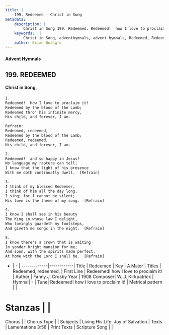 ```yaml
---
title: |
    199. Redeemed - Christ in Song
metadata:
    description: |
        Christ in Song 199. Redeemed. Redeemed!  how I love to proclaim it! Redeemed by the blood of the Lamb; Redeemed thro' his infinite mercy, His child, and forever, I am.   
    keywords:  |
        Christ in Song, adventhymnals, advent hymnals, Redeemed, Redeemed!  how I love to proclaim it!. Redeemed, redeemed,
    author: Brian Onang'o
---
```


#### Advent Hymnals
## 199. REDEEMED
####  Christ in Song,

```txt
1.
Redeemed!  how I love to proclaim it!
Redeemed by the blood of the Lamb;
Redeemed thro' his infinite mercy,
His child, and forever, I am.  

Refrain:
Redeemed, redeemed,
Redeemed by the blood of the Lamb;
Redeemed, redeemed,
His child, and forever, I am.

2.
Redeemed!  and so happy in Jesus!
No language my rapture can tell;
I know that the light of his presence
With me doth continually dwell.  [Refrain]

3.
I think of my blessed Redeemer,
I think of him all the day long;
I sing; for I cannot be silent;
His love is the theme of my song.  [Refrain]

4.
I know I shall see in his beauty
The King in whose law I delight,
Who lovingly guardeth my footsteps,
And giveth me songs in the night.  [Refrain]

5.
I know there's a crown that is waiting
In yonder bright mansion for me;
And soon, with the spirits made perfect,
At home with the Lord I shall be.  [Refrain]

```

- |   -  |
-------------|------------|
Title | Redeemed |
Key | A Major |
Titles | Redeemed, redeemed, |
First Line | Redeemed!  how I love to proclaim it! |
Author | Fanny J. Crosby
Year | 1908
Composer| W. J. Kirkpatrick |
Hymnal|  - |
Tune| Redeemed!  how I love to proclaim it! |
Metrical pattern | |
# Stanzas |  |
Chorus |  |
Chorus Type |  |
Subjects | Living His Life: Joy of Salvation |
Texts | Lamentations 3:58 |
Print Texts | 
Scripture Song |  |
    
